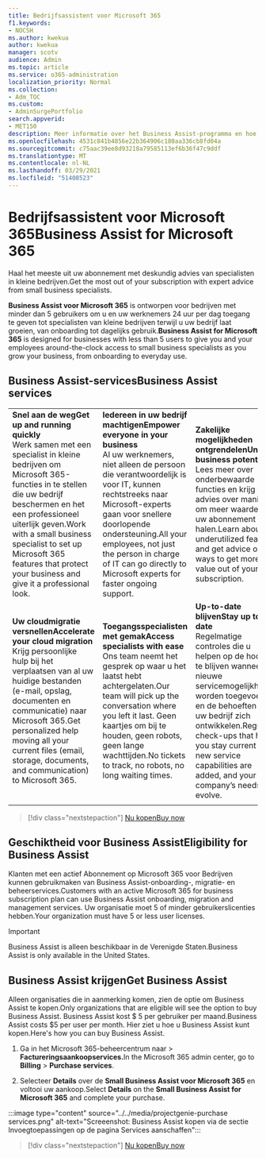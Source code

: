 ```yaml
---
title: Bedrijfsassistent voor Microsoft 365
f1.keywords:
- NOCSH
ms.author: kwekua
author: kwekua
manager: scotv
audience: Admin
ms.topic: article
ms.service: o365-administration
localization_priority: Normal
ms.collection:
- Adm_TOC
ms.custom:
- AdminSurgePortfolio
search.appverid:
- MET150
description: Meer informatie over het Business Assist-programma en hoe het uw organisatie kan helpen met verbeterde hulp en gebruik voor Microsoft 365 voor Bedrijven.
ms.openlocfilehash: 4531c841b4856e22b364906c180aa336cb8fd04a
ms.sourcegitcommit: c75aac39ee8d93218a79585113ef6b36f47c9ddf
ms.translationtype: MT
ms.contentlocale: nl-NL
ms.lasthandoff: 03/29/2021
ms.locfileid: "51408523"
---
```

# <a name="business-assist-for-microsoft-365"></a><span data-ttu-id="ed1c9-103">Bedrijfsassistent voor Microsoft 365</span><span class="sxs-lookup"><span data-stu-id="ed1c9-103">Business Assist for Microsoft 365</span></span>

<span data-ttu-id="ed1c9-104">Haal het meeste uit uw abonnement met deskundig advies van specialisten in kleine bedrijven.</span><span class="sxs-lookup"><span data-stu-id="ed1c9-104">Get the most out of your subscription with expert advice from small business specialists.</span></span>

<span data-ttu-id="ed1c9-105">**Business Assist voor Microsoft 365** is ontworpen voor bedrijven met minder dan 5 gebruikers om u en uw werknemers 24 uur per dag toegang te geven tot specialisten van kleine bedrijven terwijl u uw bedrijf laat groeien, van onboarding tot dagelijks gebruik.</span><span class="sxs-lookup"><span data-stu-id="ed1c9-105">**Business Assist for Microsoft 365** is designed for businesses with less than 5 users to give you and your employees around-the-clock access to small business specialists as you grow your business, from onboarding to everyday use.</span></span>

## <a name="business-assist-services"></a><span data-ttu-id="ed1c9-106">Business Assist-services</span><span class="sxs-lookup"><span data-stu-id="ed1c9-106">Business Assist services</span></span>

||||
|:-----|:-----|:-----|
|<span data-ttu-id="ed1c9-107">**Snel aan de weg**</span><span class="sxs-lookup"><span data-stu-id="ed1c9-107">**Get up and running quickly**</span></span> <br> <span data-ttu-id="ed1c9-108">Werk samen met een specialist in kleine bedrijven om Microsoft 365-functies in te stellen die uw bedrijf beschermen en het een professioneel uiterlijk geven.</span><span class="sxs-lookup"><span data-stu-id="ed1c9-108">Work with a small business specialist to set up Microsoft 365 features that protect your business and give it a professional look.</span></span> |<span data-ttu-id="ed1c9-109">**Iedereen in uw bedrijf machtigen**</span><span class="sxs-lookup"><span data-stu-id="ed1c9-109">**Empower everyone in your business**</span></span> <br> <span data-ttu-id="ed1c9-110">Al uw werknemers, niet alleen de persoon die verantwoordelijk is voor IT, kunnen rechtstreeks naar Microsoft-experts gaan voor snellere doorlopende ondersteuning.</span><span class="sxs-lookup"><span data-stu-id="ed1c9-110">All your employees, not just the person in charge of IT can go directly to Microsoft experts for faster ongoing support.</span></span> |<span data-ttu-id="ed1c9-111">**Zakelijke mogelijkheden ontgrendelen**</span><span class="sxs-lookup"><span data-stu-id="ed1c9-111">**Unlock business potential**</span></span> <br> <span data-ttu-id="ed1c9-112">Lees meer over onderbewaarde functies en krijg advies over manieren om meer waarde uit uw abonnement te halen.</span><span class="sxs-lookup"><span data-stu-id="ed1c9-112">Learn about underutilized features and get advice on ways to get more value out of your subscription.</span></span> |
|<span data-ttu-id="ed1c9-113">**Uw cloudmigratie versnellen**</span><span class="sxs-lookup"><span data-stu-id="ed1c9-113">**Accelerate your cloud migration**</span></span> <br> <span data-ttu-id="ed1c9-114">Krijg persoonlijke hulp bij het verplaatsen van al uw huidige bestanden (e-mail, opslag, documenten en communicatie) naar Microsoft 365.</span><span class="sxs-lookup"><span data-stu-id="ed1c9-114">Get personalized help moving all your current files (email, storage, documents, and communication) to Microsoft 365.</span></span> |<span data-ttu-id="ed1c9-115">**Toegangsspecialisten met gemak**</span><span class="sxs-lookup"><span data-stu-id="ed1c9-115">**Access specialists with ease**</span></span> <br> <span data-ttu-id="ed1c9-116">Ons team neemt het gesprek op waar u het laatst hebt achtergelaten.</span><span class="sxs-lookup"><span data-stu-id="ed1c9-116">Our team will pick up the conversation where you left it last.</span></span> <span data-ttu-id="ed1c9-117">Geen kaartjes om bij te houden, geen robots, geen lange wachttijden.</span><span class="sxs-lookup"><span data-stu-id="ed1c9-117">No tickets to track, no robots, no long waiting times.</span></span> |<span data-ttu-id="ed1c9-118">**Up-to-date blijven**</span><span class="sxs-lookup"><span data-stu-id="ed1c9-118">**Stay up to date**</span></span> <br> <span data-ttu-id="ed1c9-119">Regelmatige controles die u helpen op de hoogte te blijven wanneer er nieuwe servicemogelijkheden worden toegevoegd en de behoeften van uw bedrijf zich ontwikkelen.</span><span class="sxs-lookup"><span data-stu-id="ed1c9-119">Regular check-ups that help you stay current as new service capabilities are added, and your company’s needs evolve.</span></span> |
| | | |

> [!div class="nextstepaction"]
> [<span data-ttu-id="ed1c9-120">Nu kopen</span><span class="sxs-lookup"><span data-stu-id="ed1c9-120">Buy now</span></span>](https://go.microsoft.com/fwlink/p/?linkid=2158423)

## <a name="eligibility-for-business-assist"></a><span data-ttu-id="ed1c9-121">Geschiktheid voor Business Assist</span><span class="sxs-lookup"><span data-stu-id="ed1c9-121">Eligibility for Business Assist</span></span>

<span data-ttu-id="ed1c9-122">Klanten met een actief Abonnement op Microsoft 365 voor Bedrijven kunnen gebruikmaken van Business Assist-onboarding-, migratie- en beheerservices.</span><span class="sxs-lookup"><span data-stu-id="ed1c9-122">Customers with an active Microsoft 365 for business subscription plan can use Business Assist onboarding, migration and management services.</span></span> <span data-ttu-id="ed1c9-123">Uw organisatie moet 5 of minder gebruikerslicenties hebben.</span><span class="sxs-lookup"><span data-stu-id="ed1c9-123">Your organization must have 5 or less user licenses.</span></span>

> [!IMPORTANT]
> <span data-ttu-id="ed1c9-124">Business Assist is alleen beschikbaar in de Verenigde Staten.</span><span class="sxs-lookup"><span data-stu-id="ed1c9-124">Business Assist is only available in the United States.</span></span>

## <a name="get-business-assist"></a><span data-ttu-id="ed1c9-125">Business Assist krijgen</span><span class="sxs-lookup"><span data-stu-id="ed1c9-125">Get Business Assist</span></span>

<span data-ttu-id="ed1c9-126">Alleen organisaties die in aanmerking komen, zien de optie om Business Assist te kopen.</span><span class="sxs-lookup"><span data-stu-id="ed1c9-126">Only organizations that are eligible will see the option to buy Business Assist.</span></span> <span data-ttu-id="ed1c9-127">Business Assist kost $ 5 per gebruiker per maand.</span><span class="sxs-lookup"><span data-stu-id="ed1c9-127">Business Assist costs $5 per user per month.</span></span> <span data-ttu-id="ed1c9-128">Hier ziet u hoe u Business Assist kunt kopen.</span><span class="sxs-lookup"><span data-stu-id="ed1c9-128">Here's how you can buy Business Assist.</span></span>

1. <span data-ttu-id="ed1c9-129">Ga in het Microsoft 365-beheercentrum naar   >  **Factureringsaankoopservices.**</span><span class="sxs-lookup"><span data-stu-id="ed1c9-129">In the Microsoft 365 admin center, go to **Billing** > **Purchase services**.</span></span>

2. <span data-ttu-id="ed1c9-130">Selecteer **Details** over de **Small Business Assist voor Microsoft 365** en voltooi uw aankoop.</span><span class="sxs-lookup"><span data-stu-id="ed1c9-130">Select **Details** on the **Small Business Assist for Microsoft 365** and complete your purchase.</span></span>

:::image type="content" source="../../media/projectgenie-purchase services.png" alt-text="Screeenshot: Business Assist kopen via de sectie Invoegtoepassingen op de pagina Services aanschaffen":::

> [!div class="nextstepaction"]
> [<span data-ttu-id="ed1c9-132">Nu kopen</span><span class="sxs-lookup"><span data-stu-id="ed1c9-132">Buy now</span></span>](https://go.microsoft.com/fwlink/p/?linkid=2158423)
